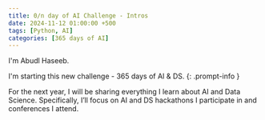 ```yaml
---
title: 0/n day of AI Challenge - Intros
date: 2024-11-12 01:00:00 +500
tags: [Python, AI]
categories: [365 days of AI]
---
```


I'm Abudl Haseeb.

I'm starting this new challenge - 365 days of AI & DS.
{: .prompt-info }

For the next year, I will be sharing everything I learn about AI and Data Science. Specifically, I’ll focus on AI and DS hackathons I participate in and conferences I attend.
